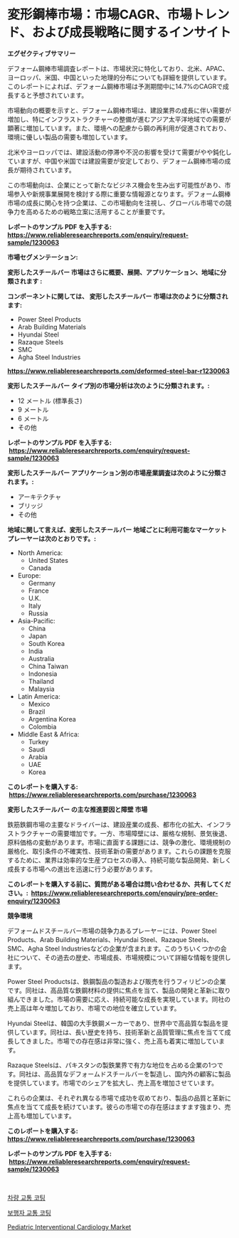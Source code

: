 <p><h1>変形鋼棒市場：市場CAGR、市場トレンド、および成長戦略に関するインサイト</h1></p><p><strong>エグゼクティブサマリー</strong></p>
<p><p>デフォーム鋼棒市場調査レポートは、市場状況に特化しており、北米、APAC、ヨーロッパ、米国、中国といった地理的分布についても詳細を提供しています。このレポートによれば、デフォーム鋼棒市場は予測期間中に14.7%のCAGRで成長すると予想されています。</p><p>市場動向の概要を示すと、デフォーム鋼棒市場は、建設業界の成長に伴い需要が増加し、特にインフラストラクチャーの整備が進むアジア太平洋地域での需要が顕著に増加しています。また、環境への配慮から鋼の再利用が促進されており、環境に優しい製品の需要も増加しています。</p><p>北米やヨーロッパでは、建設活動の停滞や不況の影響を受けて需要がやや鈍化していますが、中国や米国では建設需要が安定しており、デフォーム鋼棒市場の成長が期待されています。</p><p>この市場動向は、企業にとって新たなビジネス機会を生み出す可能性があり、市場参入や新規事業展開を検討する際に重要な情報源となります。デフォーム鋼棒市場の成長に関心を持つ企業は、この市場動向を注視し、グローバル市場での競争力を高めるための戦略立案に活用することが重要です。</p></p>
<p><strong>レポートのサンプル PDF を入手する: <a href="https://www.reliableresearchreports.com/enquiry/request-sample/1230063">https://www.reliableresearchreports.com/enquiry/request-sample/1230063</a></strong></p>
<p><strong>市場セグメンテーション:</strong></p>
<p><strong> 変形したスチールバー 市場はさらに概要、展開、アプリケーション、地域に分類されます :</strong></p>
<p><strong>コンポーネントに関しては、 変形したスチールバー 市場は次のように分類されます: &nbsp;</strong></p>
<p><ul><li>Power Steel Products</li><li>Arab Building Materials</li><li>Hyundai Steel</li><li>Razaque Steels</li><li>SMC</li><li>Agha Steel Industries</li></ul></p>
<p><strong><a href="https://www.reliableresearchreports.com/deformed-steel-bar-r1230063">https://www.reliableresearchreports.com/deformed-steel-bar-r1230063</a></strong></p>
<p><strong> 変形したスチールバー タイプ別の市場分析は次のように分類されます。:</strong></p>
<p><ul><li>12 メートル (標準長さ)</li><li>9 メートル</li><li>6 メートル</li><li>その他</li></ul></p>
<p><strong>レポートのサンプル PDF を入手する: &nbsp;<a href="https://www.reliableresearchreports.com/enquiry/request-sample/1230063">https://www.reliableresearchreports.com/enquiry/request-sample/1230063</a></strong></p>
<p><strong> 変形したスチールバー アプリケーション別の市場産業調査は次のように分類されます。:</strong></p>
<p><ul><li>アーキテクチャ</li><li>ブリッジ</li><li>その他</li></ul></p>
<p><strong>地域に関して言えば、変形したスチールバー 地域ごとに利用可能なマーケットプレーヤーは次のとおりです。:</strong></p>
<p><ul>
    <li>
        North America:
        <ul>
            <li>United States</li>
            <li>Canada</li>
        </ul>
    </li>
    <li>
        Europe:
        <ul>
            <li>Germany</li>
            <li>France</li>
            <li>U.K.</li>
            <li>Italy</li>
            <li>Russia</li>
        </ul>
    </li>
    <li>
        Asia-Pacific:
        <ul>
            <li>China</li>
            <li>Japan</li>
            <li>South Korea</li>
            <li>India</li>
            <li>Australia</li>
            <li>China Taiwan</li>
            <li>Indonesia</li>
            <li>Thailand</li>
            <li>Malaysia</li>
        </ul>
    </li>
    <li>
        Latin America:
        <ul>
            <li>Mexico</li>
            <li>Brazil</li>
            <li>Argentina Korea</li>
            <li>Colombia</li>
        </ul>
    </li>
    <li>
        Middle East & Africa:
        <ul>
            <li>Turkey</li>
            <li>Saudi</li>
            <li>Arabia</li>
            <li>UAE</li>
            <li>Korea</li>
        </ul>
    </li>
    </ul></p>
<p><strong>このレポートを購入する: &nbsp;<a href="https://www.reliableresearchreports.com/purchase/1230063">https://www.reliableresearchreports.com/purchase/1230063</a></strong></p>
<p><strong>変形したスチールバー の主な推進要因と障壁 市場</strong></p>
<p><p>鉄筋鉄鋼市場の主要なドライバーは、建設産業の成長、都市化の拡大、インフラストラクチャーの需要増加です。一方、市場障壁には、厳格な規制、景気後退、原料価格の変動があります。市場に直面する課題には、競争の激化、環境規制の厳格化、取引条件の不確実性、技術革新の需要があります。これらの課題を克服するために、業界は効率的な生産プロセスの導入、持続可能な製品開発、新しく成長する市場への進出を迅速に行う必要があります。</p></p>
<p><strong>このレポートを購入する前に、質問がある場合は問い合わせるか、共有してください。:&nbsp; <a href="https://www.reliableresearchreports.com/enquiry/pre-order-enquiry/1230063">https://www.reliableresearchreports.com/enquiry/pre-order-enquiry/1230063</a></strong></p>
<p><strong>競争環境</strong></p>
<p><p>デフォームドスチールバー市場の競争力あるプレーヤーには、Power Steel Products、Arab Building Materials、Hyundai Steel、Razaque Steels、SMC、Agha Steel Industriesなどの企業が含まれます。このうちいくつかの会社について、その過去の歴史、市場成長、市場規模について詳細な情報を提供します。</p><p>Power Steel Productsは、鉄鋼製品の製造および販売を行うフィリピンの企業です。同社は、高品質な鉄鋼材料の提供に焦点を当て、製品の開発と革新に取り組んできました。市場の需要に応え、持続可能な成長を実現しています。同社の売上高は年々増加しており、市場での地位を確立しています。</p><p>Hyundai Steelは、韓国の大手鉄鋼メーカーであり、世界中で高品質な製品を提供しています。同社は、長い歴史を持ち、技術革新と品質管理に焦点を当てて成長してきました。市場での存在感は非常に強く、売上高も着実に増加しています。</p><p>Razaque Steelsは、パキスタンの製鉄業界で有力な地位を占める企業の1つです。同社は、高品質なデフォームドスチールバーを製造し、国内外の顧客に製品を提供しています。市場でのシェアを拡大し、売上高を増加させています。</p><p>これらの企業は、それぞれ異なる市場で成功を収めており、製品の品質と革新に焦点を当てて成長を続けています。彼らの市場での存在感はますます強まり、売上高も増加しています。</p></p>
<p><strong>このレポートを購入する: &nbsp; <a href="https://www.reliableresearchreports.com/purchase/1230063">https://www.reliableresearchreports.com/purchase/1230063</a></strong></p>
<p><strong>レポートのサンプル PDF を入手する: &nbsp;<a href="https://www.reliableresearchreports.com/enquiry/request-sample/1230063">https://www.reliableresearchreports.com/enquiry/request-sample/1230063</a></strong><strong></strong></p>
<p>&nbsp;</p>
<p><p><a href="https://github.com/sammyUltyylrich9067856/Market-Research-Report-List-1/blob/main/707261128477.md">차량 교통 코팅</a></p><p><a href="https://github.com/Elenrrera7685/Market-Research-Report-List-1/blob/main/436124328476.md">보행자 교통 코팅</a></p><p><a href="https://florentine-yuzu-f42.notion.site/Pediatric-Interventional-Cardiology-Market-Insight-Market-Trends-Growth-Forecasted-from-2024-TO-2-773efa967f25404fbd2ac1f8d98d6274">Pediatric Interventional Cardiology Market</a></p></p>